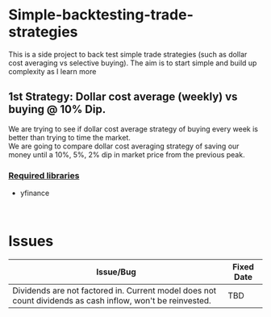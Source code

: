 # Simple-backtesting-trade-strategies
This is a side project to back test simple trade strategies (such as dollar cost averaging vs selective buying). The aim is to start simple and build up complexity as I learn more

## 1st Strategy: Dollar cost average (weekly) vs buying @ 10% Dip. 
We are trying to see if dollar cost average strategy of buying every week is better than trying to time the market.  
We are going to compare dollar cost averaging strategy of saving our money until a 10%, 5%, 2% dip in market price from the previous peak. 

### <u>Required libraries</u>
* yfinance

</br>

# Issues
| Issue/Bug | Fixed Date |
| --- | --- |
| Dividends are not factored in. Current model does not count dividends as cash inflow, won't be reinvested. | TBD |

